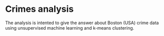 # Crimes analysis

The analysis is intented to give the answer about Boston (USA) crime data using unsupervised machine learning and k-means clustering.

